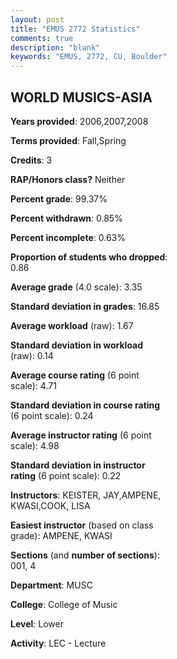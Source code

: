 ```yaml
---
layout: post
title: "EMUS 2772 Statistics"
comments: true
description: "blank"
keywords: "EMUS, 2772, CU, Boulder"
--- 
```

<head>
<script src="https://ajax.googleapis.com/ajax/libs/jquery/2.1.3/jquery.min.js"></script>
<script src="https://dl.dropboxusercontent.com/s/pc42nxpaw1ea4o9/highcharts.js?dl=0"></script>
<!-- <script src="../assets/js/highcharts.js"></script> -->
<style type="text/css">@font-face {
	font-family: "Bebas Neue";
	src: url(https://www.filehosting.org/file/details/544349/BebasNeue%20Regular.otf) format("opentype");
	}
	h1.Bebas { 
		font-family: "Bebas Neue", Verdana, Tahoma;
	}
</style>
</head>
<body>
	<div id="container" style="float: right; width: 45%; height: 88%; margin-left: 2.5%; margin-right: 2.5%;"></div>
	<script language="JavaScript">
		$(document).ready(function() {
		var chart = {type: 'column'};
		var title = {text: 'Grade Distribution'};
		var xAxis = {categories: ['A','B','C','D','F'],crosshair: true};
		var yAxis = {min: 0,title: {text: 'Percentage'}};
		var tooltip = {headerFormat: '<center><b><span style="font-size:20px">{point.key}</span></b></center>',
		               pointFormat: '<td style="padding:0"><b>{point.y:.1f}%</b></td>',
		               footerFormat: '</table>',shared: true,useHTML: true};
		var plotOptions = {column: {pointPadding: 0.0,borderWidth: 0}};  
		var credits = {enabled: false};var series= [{name: 'Percent',data: [55.87,29.78,10.65,2.17,1.52,]}];
		var json = {};
		json.chart = chart;
		json.title = title;
		json.tooltip = tooltip;
		json.xAxis = xAxis;
		json.yAxis = yAxis;  
		json.series = series;
		json.plotOptions = plotOptions;  
		json.credits = credits;
		$('#container').highcharts(json);
	});
	</script>
</body>
			   
## WORLD MUSICS-ASIA

**Years provided**: 2006,2007,2008

**Terms provided**: Fall,Spring

**Credits**: 3

**RAP/Honors class?** Neither

**Percent grade**: 99.37%

**Percent withdrawn**: 0.85%

**Percent incomplete**: 0.63%

**Proportion of students who dropped**: 0.86

**Average grade** (4.0 scale): 3.35

**Standard deviation in grades**: 16.85

**Average workload** (raw): 1.67

**Standard deviation in workload** (raw): 0.14

**Average course rating** (6 point scale): 4.71

**Standard deviation in course rating** (6 point scale): 0.24

**Average instructor rating** (6 point scale): 4.98

**Standard deviation in instructor rating** (6 point scale): 0.22

**Instructors**: KEISTER, JAY,AMPENE, KWASI,COOK, LISA

**Easiest instructor** (based on class grade): AMPENE, KWASI

**Sections** (and **number of sections**): 001, 4

**Department**: MUSC

**College**: College of Music

**Level**: Lower

**Activity**: LEC - Lecture